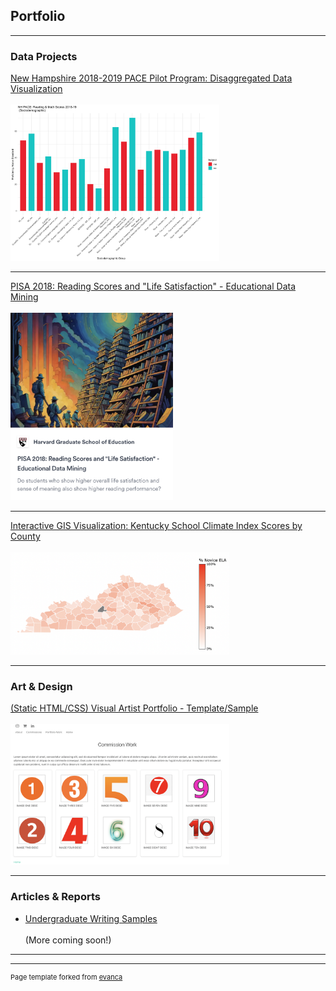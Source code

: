 ## Portfolio


---

### Data Projects 

<a href="https://taylor-true.github.io/NH-pace/">New Hampshire 2018-2019 PACE Pilot Program: Disaggregated Data Visualization</a><br><br>
<img src="images/NH_SCORES_COMPLETE_2018-19.png" height = "250"/>

---
<a href="https://showspace.so/p/8883?refPageType=user&refPageLabel=Taylor%20True&refPageSlug=taylor-true-56">PISA 2018: Reading Scores and "Life Satisfaction" - Educational Data Mining</a><br><br>
<img src="images/Screen Shot 2024-03-16 at 7.45.48 PM.png" height = "300"/>

---
<a href="https://taylor-true.github.io/gis-kentucky-climate/">Interactive GIS Visualization: Kentucky School Climate Index Scores by County</a> <br><br>
<img src="images/Screen Shot 2024-06-04 at 4.01.57 AM.png" width = "350"/>

---

### Art & Design

<a href="https://taylor-true.github.io/portfolio-template/">(Static HTML/CSS) Visual Artist Portfolio - Template/Sample</a><br><br>
<img src="images/Screen Shot 2024-03-21 at 12.16.42 AM.png" width = "350"/> 


---


### Articles & Reports

- [Undergraduate Writing Samples](https://u.osu.edu/true.25/)
  <br><br>
(More coming soon!)

---




---
<p style="font-size:11px">Page template forked from <a href="https://github.com/evanca/quick-portfolio">evanca</a></p>
<!-- Remove above link if you don't want to attibute -->
